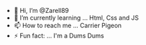 - 👋 Hi, I’m @Zarell89
- 🌱 I’m currently learning ... Html, Css and JS 
- 📫 How to reach me ... Carrier Pigeon 
- ⚡ Fun fact: ... I'm a Dums Dums

<!---
Zarell89/Zarell89 is a ✨ special ✨ repository because its `README.md` (this file) appears on your GitHub profile.
You can click the Preview link to take a look at your changes.
--->
